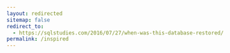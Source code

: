 ```yaml
---
layout: redirected
sitemap: false
redirect_to:
  - https://sqlstudies.com/2016/07/27/when-was-this-database-restored/
permalink: /inspired
---
```

